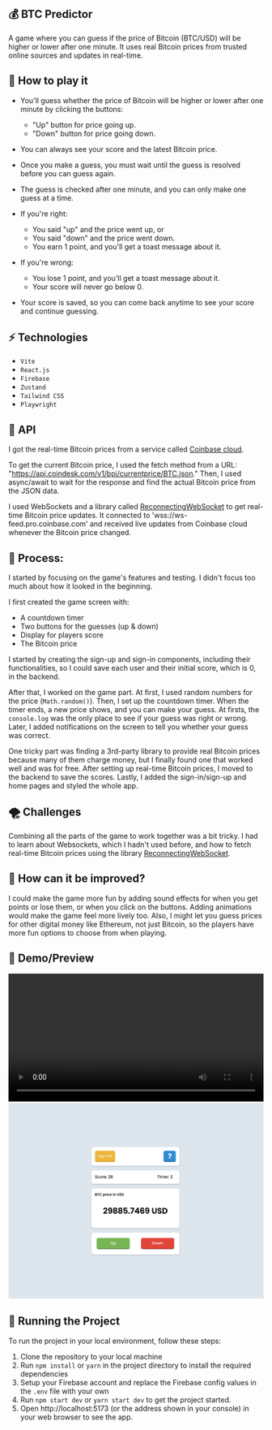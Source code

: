 ## 💰 BTC Predictor

A game where you can guess if the price of Bitcoin (BTC/USD) will be higher or lower after one minute. It uses real Bitcoin prices from trusted online sources and updates in real-time.

## 🎲 How to play it

- You'll guess whether the price of Bitcoin will be higher or lower after one minute by clicking the buttons:

  - "Up" button for price going up.
  - "Down" button for price going down.

- You can always see your score and the latest Bitcoin price.

- Once you make a guess, you must wait until the guess is resolved before you can guess again.

- The guess is checked after one minute, and you can only make one guess at a time.

- If you're right:

  - You said "up" and the price went up, or
  - You said "down" and the price went down.
  - You earn 1 point, and you'll get a toast message about it.

- If you're wrong:

  - You lose 1 point, and you'll get a toast message about it.
  - Your score will never go below 0.

- Your score is saved, so you can come back anytime to see your score and continue guessing.

## ⚡ Technologies

- `Vite`
- `React.js`
- `Firebase`
- `Zustand`
- `Tailwind CSS`
- `Playwright`

## 🚀 API

I got the real-time Bitcoin prices from a service called [Coinbase cloud](<(https://docs.cloud.coinbase.com/exchange/docs/websocket-overview)>).

To get the current Bitcoin price, I used the fetch method from a URL: "https://api.coindesk.com/v1/bpi/currentprice/BTC.json." Then, I used async/await to wait for the response and find the actual Bitcoin price from the JSON data.

I used WebSockets and a library called [ReconnectingWebSocket](https://github.com/joewalnes/reconnecting-websocket) to get real-time Bitcoin price updates. It connected to 'wss://ws-feed.pro.coinbase.com' and received live updates from Coinbase cloud whenever the Bitcoin price changed.

## 💭 Process:

I started by focusing on the game's features and testing. I didn't focus too much about how it looked in the beginning.

I first created the game screen with:

- A countdown timer
- Two buttons for the guesses (up & down)
- Display for players score
- The Bitcoin price

I started by creating the sign-up and sign-in components, including their functionalities, so I could save each user and their initial score, which is 0, in the backend.

After that, I worked on the game part. At first, I used random numbers for the price (`Math.random()`). Then, I set up the countdown timer. When the timer ends, a new price shows, and you can make your guess. At firsts, the `console.log` was the only place to see if your guess was right or wrong. Later, I added notifications on the screen to tell you whether your guess was correct.

One tricky part was finding a 3rd-party library to provide real Bitcoin prices because many of them charge money, but I finally found one that worked well and was for free. After setting up real-time Bitcoin prices, I moved to the backend to save the scores. Lastly, I added the sign-in/sign-up and home pages and styled the whole app.

## 🌪️ Challenges

Combining all the parts of the game to work together was a bit tricky. I had to learn about Websockets, which I hadn't used before, and how to fetch real-time Bitcoin prices using the library [ReconnectingWebSocket](https://github.com/joewalnes/reconnecting-websocket).

## 🤔 How can it be improved?

I could make the game more fun by adding sound effects for when you get points or lose them, or when you click on the buttons. Adding animations would make the game feel more lively too. Also, I might let you guess prices for other digital money like Ethereum, not just Bitcoin, so the players have more fun options to choose from when playing.

## 🎥 Demo/Preview

<video src="./public/video.mp4" controls="controls" width='100%'>
</video>

<img src="./public/preview.png" />

## 🚦 Running the Project

To run the project in your local environment, follow these steps:

1. Clone the repository to your local machine
2. Run `npm install` or `yarn` in the project directory to install the required dependencies
3. Setup your Firebase account and replace the Firebase config values in the `.env` file with your own
4. Run `npm start dev` or `yarn start dev` to get the project started.
5. Open http://localhost:5173 (or the address shown in your console) in your web browser to see the app.

